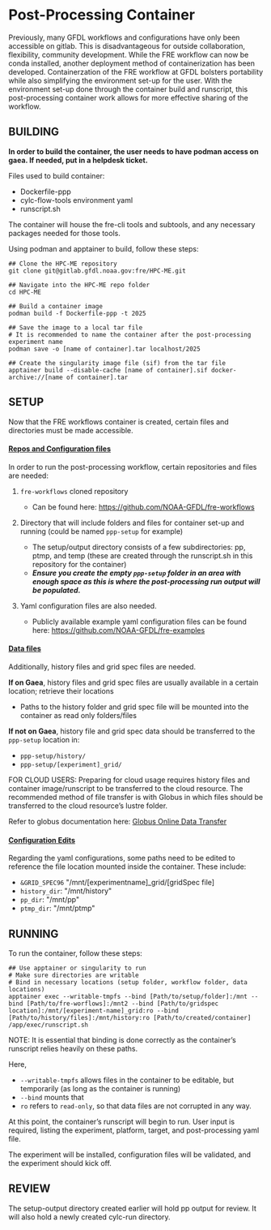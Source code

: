 # Post-Processing Container

Previously, many GFDL workflows and configurations have only been accessible on gitlab. This is disadvantageous for outside collaboration, flexibility, community development. While the FRE workflow can now be conda installed, another deployment method of containerization has been developed. Containerzation of the FRE workflow at GFDL bolsters portability while also simplifying the environment set-up for the user. With the environment set-up done through the container build and runscript, this post-processing container work allows for more effective sharing of the workflow.

## BUILDING

**In order to build the container, the user needs to have podman access on gaea. If needed, put in a helpdesk ticket.**

Files used to build container:

- Dockerfile-ppp
- cylc-flow-tools environment yaml
- runscript.sh
    
The container will house the fre-cli tools and subtools, and any necessary packages needed for those tools.

Using podman and apptainer to build, follow these steps:

```
## Clone the HPC-ME repository
git clone git@gitlab.gfdl.noaa.gov:fre/HPC-ME.git

## Navigate into the HPC-ME repo folder
cd HPC-ME

## Build a container image
podman build -f Dockerfile-ppp -t 2025

## Save the image to a local tar file
# It is recommended to name the container after the post-processing experiment name
podman save -o [name of container].tar localhost/2025

## Create the singularity image file (sif) from the tar file
apptainer build --disable-cache [name of container].sif docker-archive://[name of container].tar
```

## SETUP
Now that the FRE workflows container is created, certain files and directories must be made accessible.

#### <ins>Repos and Configuration files

In order to run the post-processing workflow, certain repositories and files are needed: 

1. `fre-workflows` cloned repository
    - Can be found here: https://github.com/NOAA-GFDL/fre-workflows 

2. Directory that will include folders and files for container set-up and running (could be named `ppp-setup` for example)
    - The setup/output directory consists of a few subdirectories: pp, ptmp, and temp (these are created through the runscript.sh in this repository for the container)
    - ***Ensure you create the empty `ppp-setup` folder in an area with enough space as this is where the post-processing run output will be populated.***

3. Yaml configuration files are also needed. 
    - Publicly available example yaml configuration files can be found here: https://github.com/NOAA-GFDL/fre-examples 

#### <ins>Data files

Additionally, history files and grid spec files are needed.

**If on Gaea**, history files and grid spec files are usually available in a certain location; retrieve their locations
    
- Paths to the history folder and grid spec file will be mounted into the container as read only folders/files 

**If not on Gaea**, history file and grid spec data should be transferred to the `ppp-setup` location in:

- `ppp-setup/history/`
- `ppp-setup/[experiment]_grid/`

FOR CLOUD USERS: Preparing for cloud usage requires history files and container image/runscript to be transferred to the cloud resource. The recommended method of file transfer is with Globus in which files should be transferred to the cloud resource’s lustre folder. 

Refer to globus documentation here: [Globus Online Data Transfer](https://docs.rdhpcs.noaa.gov/data/globus_online_data_transfer.html)

#### <ins>Configuration Edits

Regarding the yaml configurations, some paths need to be edited to reference the file location mounted inside the container. These include: 

- `&GRID_SPEC96` "/mnt/[experimentname]_grid/[gridSpec file]
- `history_dir`: "/mnt/history"
- `pp_dir`: "/mnt/pp" 
- `ptmp_dir`: "/mnt/ptmp"

## RUNNING 

To run the container, follow these steps:

```
## Use apptainer or singularity to run
# Make sure directories are writable
# Bind in necessary locations (setup folder, workflow folder, data locations)
apptainer exec --writable-tmpfs --bind [Path/to/setup/folder]:/mnt --bind [Path/to/fre-worflows]:/mnt2 --bind [Path/to/gridspec location]:/mnt/[experiment-name]_grid:ro --bind [Path/to/history/files]:/mnt/history:ro [Path/to/created/container] /app/exec/runscript.sh
```
NOTE: It is essential that binding is done correctly as the container’s runscript relies heavily on these paths.

Here,
- `--writable-tmpfs` allows files in the container to be editable, but temporarily (as long as the container is running)
- `--bind` mounts that  
- `ro` refers to `read-only`, so that data files are not corrupted in any way. 

At this point, the container’s runscript will begin to run. User input is required, listing the experiment, platform, target, and post-processing yaml file.

The experiment will be installed, configuration files will be validated, and the experiment should kick off.

## REVIEW

The setup-output directory created earlier will hold pp output for review. It will also hold a newly created cylc-run directory.
